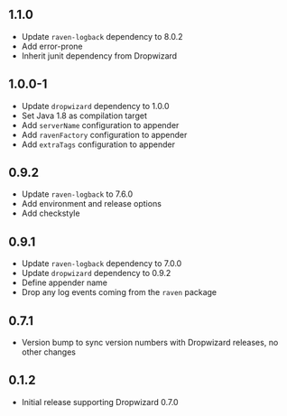 1.1.0
-----

* Update `raven-logback` dependency to 8.0.2
* Add error-prone
* Inherit junit dependency from Dropwizard

1.0.0-1
-------

* Update `dropwizard` dependency to 1.0.0
* Set Java 1.8 as compilation target
* Add `serverName` configuration to appender
* Add `ravenFactory` configuration to appender
* Add `extraTags` configuration to appender

0.9.2
-----

* Update `raven-logback` to 7.6.0
* Add environment and release options
* Add checkstyle

0.9.1
-----

* Update `raven-logback` dependency to 7.0.0
* Update `dropwizard` dependency to 0.9.2
* Define appender name
* Drop any log events coming from the `raven` package

0.7.1
-----

* Version bump to sync version numbers with Dropwizard releases, no other changes

0.1.2
-----

* Initial release supporting Dropwizard 0.7.0
